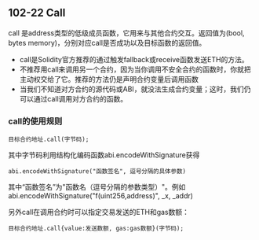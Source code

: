 ## 102-22 Call

call 是address类型的低级成员函数，它用来与其他合约交互。返回值为(bool, bytes memory)，分别对应call是否成功以及目标函数的返回值。

- call是Solidity官方推荐的通过触发fallback或receive函数发送ETH的方法。
- 不推荐用call来调用另一个合约，因为当你调用不安全合约的函数时，你就把主动权交给了它。推荐的方法仍是声明合约变量后调用函数
- 当我们不知道对方合约的源代码或ABI，就没法生成合约变量；这时，我们仍可以通过call调用对方合约的函数。

### call的使用规则
```solidity
目标合约地址.call(字节码);
```
其中字节码利用结构化编码函数abi.encodeWithSignature获得
```solidity
abi.encodeWithSignature("函数签名", 逗号分隔的具体参数)
```
其中“函数签名”为"函数名（逗号分隔的参数类型）"。例如abi.encodeWithSignature("f(uint256,address)", _x, _addr)

另外call在调用合约时可以指定交易发送的ETH和gas数额：
```solidity
目标合约地址.call{value:发送数额, gas:gas数额}(字节码);
```

